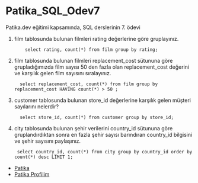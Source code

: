 # Patika_SQL_Odev7
Patika.dev eğitimi kapsamında, SQL derslerinin 7. ödevi





1. film tablosunda bulunan filmleri rating değerlerine göre gruplayınız.

      ```     select rating, count(*) from film group by rating;      ```



2. film tablosunda bulunan filmleri replacement_cost sütununa göre grupladığımızda film sayısı 50 den fazla olan replacement_cost değerini ve karşılık gelen film sayısını sıralayınız.


      ```   select replacement_cost, count(*) from film group by replacement_cost HAVING count(*) > 50 ;  ```


3. customer tablosunda bulunan store_id değerlerine karşılık gelen müşteri sayılarını nelerdir? 


     ```   select store_id, count(*) from customer group by store_id;   ``` 



4. city tablosunda bulunan şehir verilerini country_id sütununa göre gruplandırdıktan sonra en fazla şehir sayısı barındıran country_id bilgisini ve şehir sayısını paylaşınız.


     ```  select country_id, count(*) from city group by country_id order by count(*) desc LIMIT 1;    ``` 
      
          










- [Patika](https://app.patika.dev/)
- [Patika Profilim](https://app.patika.dev/aytac)
